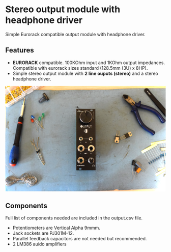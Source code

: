 # Stereo output module with headphone driver
Simple Eurorack compatible output module with headphone driver.

## Features
- **EURORACK** compatible. 100KOhm input and 1KOhm output impedances. Compatible with eurorack sizes standard (128.5mm (3U) x 8HP).
- Simple stereo output module with **2 line ouputs (stereo)** and a stereo headphone driver.

![](./imgs/output.png)

## Components

Full list of components needed are included in the output.csv file. 

- Potentiometers are Vertical Alpha 9mmm. 
- Jack sockets are PJ301M-12.
- Parallel feedback capacitors are not needed but recommended.
- 2 LM386 auido amplifiers 

